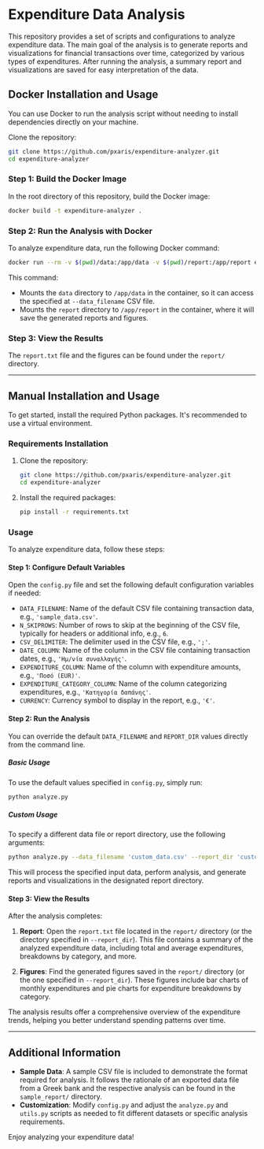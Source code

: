 
# Expenditure Data Analysis

This repository provides a set of scripts and configurations to analyze expenditure data. The main goal of the analysis is to generate reports and visualizations for financial transactions over time, categorized by various types of expenditures. After running the analysis, a summary report and visualizations are saved for easy interpretation of the data.

## Docker Installation and Usage

You can use Docker to run the analysis script without needing to install dependencies directly on your machine.

Clone the repository:
   ```bash
   git clone https://github.com/pxaris/expenditure-analyzer.git
   cd expenditure-analyzer
   ```

### Step 1: Build the Docker Image

In the root directory of this repository, build the Docker image:

```bash
docker build -t expenditure-analyzer .
```

### Step 2: Run the Analysis with Docker

To analyze expenditure data, run the following Docker command:
```bash
docker run --rm -v $(pwd)/data:/app/data -v $(pwd)/report:/app/report expenditure-analyzer --data_filename 'sample_data.csv'
```

This command:

- Mounts the `data` directory to `/app/data` in the container, so it can access the specified at `--data_filename` CSV file.
- Mounts the `report` directory to `/app/report` in the container, where it will save the generated reports and figures.

### Step 3: View the Results

The `report.txt` file and the figures can be found under the `report/` directory.

---

## Manual Installation and Usage

To get started, install the required Python packages. It's recommended to use a virtual environment.

### Requirements Installation

1. Clone the repository:
   ```bash
   git clone https://github.com/pxaris/expenditure-analyzer.git
   cd expenditure-analyzer
   ```

2. Install the required packages:
   ```bash
   pip install -r requirements.txt
   ```

### Usage

To analyze expenditure data, follow these steps:

#### Step 1: Configure Default Variables

Open the `config.py` file and set the following default configuration variables if needed:

- `DATA_FILENAME`: Name of the default CSV file containing transaction data, e.g., `'sample_data.csv'`.
- `N_SKIPROWS`: Number of rows to skip at the beginning of the CSV file, typically for headers or additional info, e.g., `6`.
- `CSV_DELIMITER`: The delimiter used in the CSV file, e.g., `';'`.
- `DATE_COLUMN`: Name of the column in the CSV file containing transaction dates, e.g., `'Ημ/νία συναλλαγής'`.
- `EXPENDITURE_COLUMN`: Name of the column with expenditure amounts, e.g., `'Ποσό (EUR)'`.
- `EXPENDITURE_CATEGORY_COLUMN`: Name of the column categorizing expenditures, e.g., `'Κατηγορία δαπάνης'`.
- `CURRENCY`: Currency symbol to display in the report, e.g., `'€'`.

#### Step 2: Run the Analysis

You can override the default `DATA_FILENAME` and `REPORT_DIR` values directly from the command line.

##### Basic Usage
To use the default values specified in `config.py`, simply run:
```bash
python analyze.py
```

##### Custom Usage
To specify a different data file or report directory, use the following arguments:
```bash
python analyze.py --data_filename 'custom_data.csv' --report_dir 'custom_report_dir'
```

This will process the specified input data, perform analysis, and generate reports and visualizations in the designated report directory.

#### Step 3: View the Results

After the analysis completes:

1. **Report**: Open the `report.txt` file located in the `report/` directory (or the directory specified in `--report_dir`). This file contains a summary of the analyzed expenditure data, including total and average expenditures, breakdowns by category, and more.
   
2. **Figures**: Find the generated figures saved in the `report/` directory (or the one specified in `--report_dir`). These figures include bar charts of monthly expenditures and pie charts for expenditure breakdowns by category.

The analysis results offer a comprehensive overview of the expenditure trends, helping you better understand spending patterns over time.

---

## Additional Information

- **Sample Data**: A sample CSV file is included to demonstrate the format required for analysis. It follows the rationale of an exported data file from a Greek bank and the respective analysis can be found in the `sample_report/` directory.
- **Customization**: Modify `config.py` and adjust the `analyze.py` and `utils.py` scripts as needed to fit different datasets or specific analysis requirements.

Enjoy analyzing your expenditure data!
